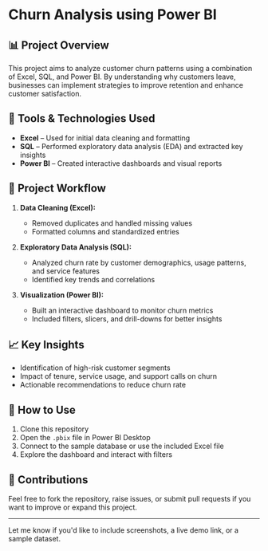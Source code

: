 # Churn Analysis using Power BI

## 📊 Project Overview

This project aims to analyze customer churn patterns using a combination of Excel, SQL, and Power BI. By understanding why customers leave, businesses can implement strategies to improve retention and enhance customer satisfaction.

## 🔧 Tools & Technologies Used

* **Excel** – Used for initial data cleaning and formatting
* **SQL** – Performed exploratory data analysis (EDA) and extracted key insights
* **Power BI** – Created interactive dashboards and visual reports

## 📁 Project Workflow

1. **Data Cleaning (Excel):**

   * Removed duplicates and handled missing values
   * Formatted columns and standardized entries

2. **Exploratory Data Analysis (SQL):**

   * Analyzed churn rate by customer demographics, usage patterns, and service features
   * Identified key trends and correlations

3. **Visualization (Power BI):**

   * Built an interactive dashboard to monitor churn metrics
   * Included filters, slicers, and drill-downs for better insights

## 📈 Key Insights

* Identification of high-risk customer segments
* Impact of tenure, service usage, and support calls on churn
* Actionable recommendations to reduce churn rate

## 📌 How to Use

1. Clone this repository
2. Open the `.pbix` file in Power BI Desktop
3. Connect to the sample database or use the included Excel file
4. Explore the dashboard and interact with filters

## 🤝 Contributions

Feel free to fork the repository, raise issues, or submit pull requests if you want to improve or expand this project.

---

Let me know if you'd like to include screenshots, a live demo link, or a sample dataset.
